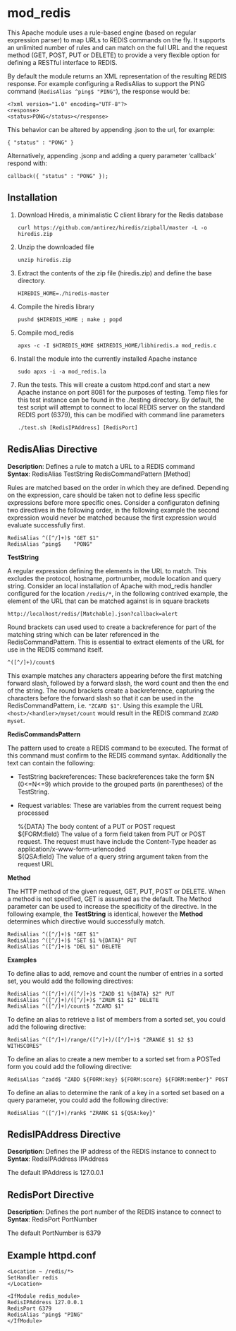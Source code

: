 mod_redis
=========

This Apache module uses a rule-based engine (based on regular expression parser) to map URLs to 
REDIS commands on the fly. It supports an unlimited number of rules and can match on the full URL 
and the request method (GET, POST, PUT or DELETE) to provide a very flexible option for defining 
a RESTful interface to REDIS.

By default the module returns an XML representation of the resulting REDIS response. For example
configuring a RedisAlias to support the PING command (`RedisAlias ^ping$ "PING"`), the response 
would be:

    <?xml version="1.0" encoding="UTF-8"?>
    <response>
    <status>PONG</status></response>

This behavior can be altered by appending .json to the url, for example:

    { "status" : "PONG" }

Alternatively, appending .jsonp and adding a query parameter ‘callback’ respond with:

    callback({ "status" : "PONG" });


Installation
------------

1. Download Hiredis, a minimalistic C client library for the Redis database

    `curl https://github.com/antirez/hiredis/zipball/master -L -o hiredis.zip`

2. Unzip the downloaded file

    `unzip hiredis.zip`

3. Extract the contents of the zip file (hiredis.zip) and define the base directory.

    `HIREDIS_HOME=./hiredis-master`

4. Compile the hiredis library

    `pushd $HIREDIS_HOME ; make ; popd`

5. Compile mod_redis

    `apxs -c -I $HIREDIS_HOME $HIREDIS_HOME/libhiredis.a mod_redis.c`

6. Install the module into the currently installed Apache instance

    `sudo apxs -i -a mod_redis.la`

7. Run the tests. This will create a custom httpd.conf and start a new Apache instance on port 
8081 for the purposes of testing. Temp files for this test instance can be found in the ./testing 
directory. By default, the test script will attempt to connect to local REDIS server on the 
standard REDIS port (6379), this can be modified with command line parameters

    `./test.sh [RedisIPAddress] [RedisPort]`


RedisAlias Directive
--------------------

**Description**: Defines a rule to match a URL to a REDIS command  
**Syntax**:      RedisAlias TestString RedisCommandPattern [Method]  

Rules are matched based on the order in which they are defined. Depending on the expression, care
should be taken not to define less specific expressions before more specific ones. Consider a
configuraton defining two directives in the following order, in the following example the second
expression would never be matched because the first expression would evaluate successfully first.

    RedisAlias ^([^/]+)$ "GET $1"
    RedisAlias ^ping$    "PONG"
    
**TestString**   

A regular expression defining the elements in the URL to match. This excludes the
protocol, hostname, portnumber, module location and query string. Consider an local installation
of Apache with mod_redis handler configured for the location `/redis/*`, in the following 
contrived example, the element of the URL that can be matched against is in square brackets

    http://localhost/redis/[Matchable].json?callback=alert
    
Round brackets can used used to create a backreference for part of the matching string which can be 
later referenced in the RedisCommandPattern. This is essential to extract elements of the URL for 
use in the REDIS command itself.

    ^([^/]+)/count$

This example matches any characters appearing before the first matching forward slash, followed by 
a forward slash, the word count and then the end of the string. The round brackets create a 
backreference, capturing the characters before the forward slash so that it can be used in the 
RedisCommandPattern, i.e. `"ZCARD $1"`. Using this example the URL `<host>/<handler>/myset/count` 
would result in the REDIS command `ZCARD myset`. 

**RedisCommandsPattern**  

The pattern used to create a REDIS command to be executed. The format of 
this command must confirm to the REDIS command syntax. Additionally the text can contain the 
following:

* TestString backreferences: These backreferences take the form $N (0<=N<=9) which provide to the 
grouped parts (in parentheses) of the TestString.

* Request variables: These are variables from the current request being processed

    %{DATA}         The body content of a PUT or POST request  
    ${FORM:field}   The value of a form field taken from PUT or POST request. The request must have
               include the Content-Type header as application/x-www-form-urlencoded  
    ${QSA:field}   The value of a query string argument taken from the request URL

**Method**  

The HTTP method of the given request, GET, PUT, POST or DELETE. When a method is not
specified, GET is assumed as the default. The Method parameter can be used to increase the 
specificity of the directive. In the following example, the **TestString** is identical, however 
the **Method** determines which directive would successfully match.

    RedisAlias ^([^/]+)$ "GET $1"
    RedisAlias ^([^/]+)$ "SET $1 %{DATA}" PUT
    RedisAlias ^([^/]+)$ "DEL $1" DELETE
    

**Examples**  

To define alias to add, remove and count the number of entries in a sorted set, you would add the 
following directives:

    RedisAlias ^([^/]+)/([^/]+)$ "ZADD $1 %{DATA} $2" PUT  
    RedisAlias ^([^/]+)/([^/]+)$ "ZREM $1 $2" DELETE  
    RedisAlias ^([^/]+)/count$ "ZCARD $1"  
    
To define an alias to retrieve a list of members from a sorted set, you could add the following
directive:

    RedisAlias ^([^/]+)/range/([^/]+)/([^/]+)$ "ZRANGE $1 $2 $3 WITHSCORES"

To define an alias to create a new member to a sorted set from a POSTed form you could add the 
following directive:

    RedisAlias ^zadd$ "ZADD ${FORM:key} ${FORM:score} ${FORM:member}" POST
    
To define an alias to determine the rank of a key in a sorted set based on a query parameter, you
could add the following directive:

    RedisAlias ^([^/]+)/rank$ "ZRANK $1 ${QSA:key}"


RedisIPAddress Directive
------------------------

**Description**: Defines the IP address of the REDIS instance to connect to  
**Syntax**:      RedisIPAddress IPAddress  

The default IPAddress is 127.0.0.1


RedisPort Directive
-------------------

**Description**: Defines the port number of the REDIS instance to connect to  
**Syntax**:      RedisPort PortNumber  

The default PortNumber is 6379


Example httpd.conf
------------------

    <Location ~ /redis/*>
    SetHandler redis
    </Location>

    <IfModule redis_module>
    RedisIPAddress 127.0.0.1
    RedisPort 6379
    RedisAlias ^ping$ "PING"
    </IfModule>
